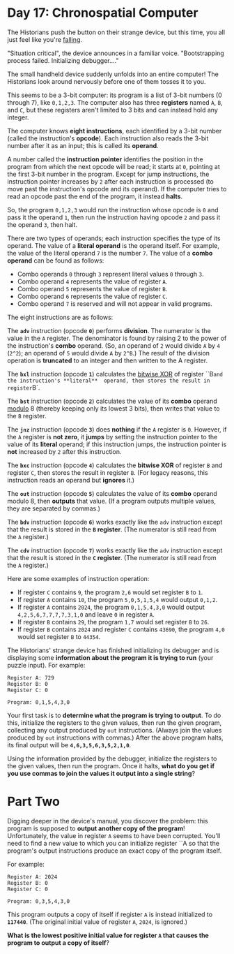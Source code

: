 # Day 17: Chronospatial Computer

The Historians push the button on their strange device, but this time, you all just feel like you're 
[falling](https://adventofcode.com/2018/day/6).

"Situation critical", the device announces in a familiar voice. "Bootstrapping process failed. Initializing 
debugger...."

The small handheld device suddenly unfolds into an entire computer! The Historians look around nervously before one of 
them tosses it to you.

This seems to be a 3-bit computer: its program is a list of 3-bit numbers (0 through 7), like `0,1,2,3`. The computer 
also has three **registers** named `A`, `B`, and `C`, but these registers aren't limited to 3 bits and can instead hold 
any integer.

The computer knows **eight instructions**, each identified by a 3-bit number (called the instruction's **opcode**). Each 
instruction also reads the 3-bit number after it as an input; this is called its **operand**.

A number called the **instruction pointer** identifies the position in the program from which the next opcode will be 
read; it starts at `0`, pointing at the first 3-bit number in the program. Except for jump instructions, the instruction 
pointer increases by `2` after each instruction is processed (to move past the instruction's opcode and its operand). If 
the computer tries to read an opcode past the end of the program, it instead **halts**.

So, the program `0,1,2,3` would run the instruction whose opcode is `0` and pass it the operand `1`, then run the 
instruction having opcode `2` and pass it the operand `3`, then halt.

There are two types of operands; each instruction specifies the type of its operand. The value of a **literal operand** 
is the operand itself. For example, the value of the literal operand `7` is the number `7`. The value of a **combo 
operand** can be found as follows:
* Combo operands `0` through `3` represent literal values `0` through `3`.
* Combo operand `4` represents the value of register `A`.
* Combo operand `5` represents the value of register `B`.
* Combo operand `6` represents the value of register `C`.
* Combo operand `7` is reserved and will not appear in valid programs.

The eight instructions are as follows:

The **`adv`** instruction (opcode **`0`**) performs **division**. The numerator is the value in the `A` register. The 
denominator is found by raising 2 to the power of the instruction's **combo** operand. (So, an operand of `2` would 
divide `A` by `4` (`2^2`); an operand of `5` would divide `A` by `2^B`.) The result of the division operation is 
**truncated** to an integer and then written to the A register.

The **`bxl`** instruction (opcode **`1`**) calculates the 
[bitwise XOR](https://en.wikipedia.org/wiki/Bitwise_operation#XOR) of register ``B` and the instruction's **literal** 
operand, then stores the result in register `B`.

The **`bst`** instruction (opcode **`2`**) calculates the value of its **combo** operand 
[modulo](https://en.wikipedia.org/wiki/Modulo) 8 (thereby keeping only its lowest 3 bits), then writes that value to the 
`B` register.

The **`jnz`** instruction (opcode **`3`**) does **nothing** if the `A` register is `0`. However, if the `A` register is 
**not zero**, it **jumps** by setting the instruction pointer to the value of its **literal** operand; if this 
instruction jumps, the instruction pointer is **not** increased by `2` after this instruction.

The **`bxc`** instruction (opcode **`4`**) calculates the **bitwise XOR** of register `B` and register `C`, then stores 
the result in register `B`. (For legacy reasons, this instruction reads an operand but **ignores** it.)

The **`out`** instruction (opcode **`5`**) calculates the value of its **combo** operand modulo 8, then **outputs** that 
value. (If a program outputs multiple values, they are separated by commas.)

The **`bdv`** instruction (opcode **`6`**) works exactly like the `adv` instruction except that the result is stored in 
the **`B` register**. (The numerator is still read from the `A` register.)

The **`cdv`** instruction (opcode **`7`**) works exactly like the `adv` instruction except that the result is stored in 
the **`C` register**. (The numerator is still read from the `A` register.)

Here are some examples of instruction operation:
* If register `C` contains `9`, the program `2,6` would set register `B` to `1`.
* If register `A` contains `10`, the program `5,0,5,1,5,4` would output `0,1,2`.
* If register `A` contains `2024`, the program `0,1,5,4,3,0` would output `4,2,5,6,7,7,7,7,3,1,0` and leave `0` in 
register `A`.
* If register `B` contains `29`, the program `1,7` would set register `B` to `26`.
* If register `B` contains `2024` and register `C` contains `43690`, the program `4,0` would set register `B` to 
`44354`.

The Historians' strange device has finished initializing its debugger and is displaying some **information about the 
program it is trying to run** (your puzzle input). For example:
```
Register A: 729
Register B: 0
Register C: 0

Program: 0,1,5,4,3,0
```
Your first task is to **determine what the program is trying to output**. To do this, initialize the registers to the 
given values, then run the given program, collecting any output produced by `out` instructions. (Always join the values 
produced by `out` instructions with commas.) After the above program halts, its final output will be 
**`4,6,3,5,6,3,5,2,1,0`**.

Using the information provided by the debugger, initialize the registers to the given values, then run the program. Once 
it halts, **what do you get if you use commas to join the values it output into a single string**?

# Part Two

Digging deeper in the device's manual, you discover the problem: this program is supposed to **output another copy of 
the program**! Unfortunately, the value in register `A` seems to have been corrupted. You'll need to find a new value to 
which you can initialize register ``A so that the program's output instructions produce an exact copy of the program 
itself.

For example:
```
Register A: 2024
Register B: 0
Register C: 0

Program: 0,3,5,4,3,0
```
This program outputs a copy of itself if register `A` is instead initialized to **`117440`**. (The original initial 
value of register `A`, `2024`, is ignored.)

**What is the lowest positive initial value for register `A` that causes the program to output a copy of itself**?